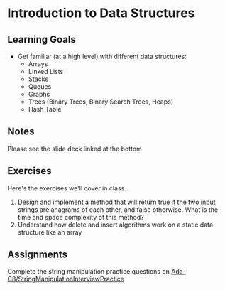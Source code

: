 # Introduction to Data Structures
## Learning Goals
+ Get familiar (at a high level) with different data structures:
  + Arrays
  + Linked Lists
  + Stacks
  + Queues
  + Graphs
  + Trees (Binary Trees, Binary Search Trees, Heaps)
  + Hash Table

## Notes
Please see the slide deck linked at the bottom
<!--
## Essential Reading
Here's some good follow up reading after we meet in class:
  + [Big O notation and complexity in Ruby](https://devblast.com/b/big-o-notation-complexity-ruby) by DevBlast
-->
## Exercises
Here's the exercises we'll cover in class.
1. Design and implement a method that will return true if the two input strings are anagrams of each other, and false otherwise. What is the time and space complexity of this method?
2. Understand how delete and insert algorithms work on a static data structure like an array

## Assignments
Complete the string manipulation practice questions on [Ada-C8/StringManipulationInterviewPractice](https://github.com/Ada-C8/StringManipulationInterviewPractice)
<!--
## Additional Resources:

## Slide Deck
+ Slide Deck used in class</br>
<span xmlns:dct="http://purl.org/dc/terms/" property="dct:title"><a href="https://www.slideshare.net/secret/tu4YwrsP1v9Pu5">Array data structure and Introduction to Efficiency of Algorithms</a></span> is licensed under a <a rel="license" href="http://creativecommons.org/licenses/by-nc-nd/4.0/">Creative Commons Attribution-NonCommercial-NoDerivatives 4.0 International License</a>.</br>
<a rel="license" href="http://creativecommons.org/licenses/by-nc-nd/4.0/"><img alt="Creative Commons License" style="border-width:0" src="https://i.creativecommons.org/l/by-nc-nd/4.0/88x31.png" /></a><br /> Please use the <strong>Download</strong> button and play the slide show locally (PowerPoint works best). Without this, the animations which are necessary in understanding the solutions will not render properly.
-->
